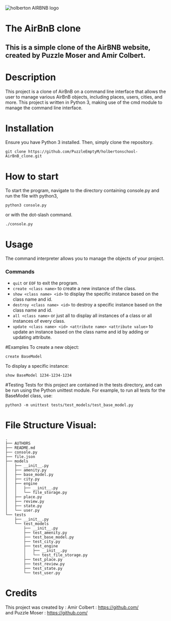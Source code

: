 ![holberton AIRBNB logo](https://github.com/PuzzleEmptyM/holbertonschool-AirBnB_clone/assets/129412985/bf9ea8b2-7337-4575-9ccc-bc244b78920a)
# The AirBnB clone
## This is a simple clone of the AirBNB website, created by Puzzle Moser and Amir Colbert.


# Description
This project is a clone of AirBnB on a command line interface that allows the user to manage various AirBnB objects, including places, users, cities, and more. This project is written in Python 3, making use of the cmd module to manage the command line interface.


# Installation
Ensure you have Python 3 installed. Then, simply clone the repository.
```
git clone https://github.com/PuzzleEmptyM/holbertonschool-AirBnB_clone.git
```


# How to start
To start the program, navigate to the directory containing console.py and run the file with python3, 
```
python3 console.py
```
or with the dot-slash command.
```
./console.py
```


# Usage
The command interpreter allows you to manage the objects of your project.


### Commands
* `quit` or `EOF` to exit the program.
* `create <class name>` to create a new instance of the class.
* `show <class name> <id>` to display the specific instance based on the class name and id.
* `destroy <class name> <id>` to destroy a specific instance based on the class name and id.
* `all <class name>` or just all to display all instances of a class or all instances of every class.
* `update <class name> <id> <attribute name> <attribute value>` to update an instance based on the class name and id by adding or updating attribute.


#Examples
To create a new object:
```
create BaseModel
```
To display a specific instance:
```
show BaseModel 1234-1234-1234
```


#Testing
Tests for this project are contained in the tests directory, and can be run using the Python unittest module. For example, to run all tests for the BaseModel class, use:
```
python3 -m unittest tests/test_models/test_base_model.py
```

# File Structure Visual:

```
.
├── AUTHORS
├── README.md
├── console.py
├── file.json
├── models
│   ├── __init__.py
│   ├── amenity.py
│   ├── base_model.py
│   ├── city.py
│   ├── engine
│   │   ├── __init__.py
│   │   └── file_storage.py
│   ├── place.py
│   ├── review.py
│   ├── state.py
│   └── user.py
└── tests
    ├── __init__.py
    └── test_models
        ├── __init__.py
        ├── test_amenity.py
        ├── test_base_model.py
        ├── test_city.py
        ├── test_engine
        │   ├── __init__.py
        │   └── test_file_storage.py
        ├── test_place.py
        ├── test_review.py
        ├── test_state.py
        └── test_user.py
```

# Credits
This project was created by : Amir Colbert : https://github.com/ <br> 
and Puzzle Moser : https://github.com/ 
